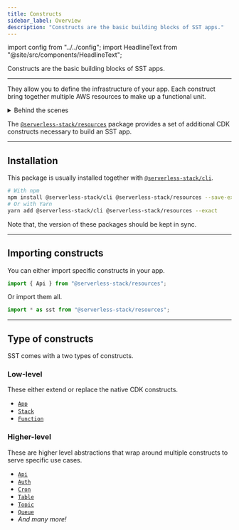 ```yaml
---
title: Constructs
sidebar_label: Overview
description: "Constructs are the basic building blocks of SST apps."
---
```


import config from "../../config";
import HeadlineText from "@site/src/components/HeadlineText";

<HeadlineText>

Constructs are the basic building blocks of SST apps.

</HeadlineText>

---

They allow you to define the infrastructure of your app. Each construct bring together multiple AWS resources to make up a functional unit.

<details>
<summary>Behind the scenes</summary>

SST's constructs are built on top of [AWS CDK](https://aws.amazon.com/cdk/). They are designed to address specific use cases and have sensible defaults that make it easier to use AWS.

However, you can configure these defaults. You can even use CDK constructs in your SST app. Read more about the [design principles](../design-principles.md#progressive-disclosure) we use to build our constructs.

</details>

The [`@serverless-stack/resources`](https://www.npmjs.com/package/@serverless-stack/resources) package provides a set of additional CDK constructs necessary to build an SST app.

---

## Installation

This package is usually installed together with [`@serverless-stack/cli`](../packages/cli.md).

```bash
# With npm
npm install @serverless-stack/cli @serverless-stack/resources --save-exact
# Or with Yarn
yarn add @serverless-stack/cli @serverless-stack/resources --exact
```

Note that, the version of these packages should be kept in sync.

---

## Importing constructs

You can either import specific constructs in your app.

```js
import { Api } from "@serverless-stack/resources";
```

Or import them all.

```js
import * as sst from "@serverless-stack/resources";
```

---

## Type of constructs

SST comes with a two types of constructs.

### Low-level

These either extend or replace the native CDK constructs.

- [`App`](../constructs/App.md)
- [`Stack`](../constructs/Stack.md)
- [`Function`](../constructs/Function.md)

### Higher-level

These are higher level abstractions that wrap around multiple constructs to serve specific use cases.

- [`Api`](../constructs/Api.md)
- [`Auth`](../constructs/Auth.md)
- [`Cron`](../constructs/Cron.md)
- [`Table`](../constructs/Table.md)
- [`Topic`](../constructs/Topic.md)
- [`Queue`](../constructs/Queue.md)
- _And many more!_
